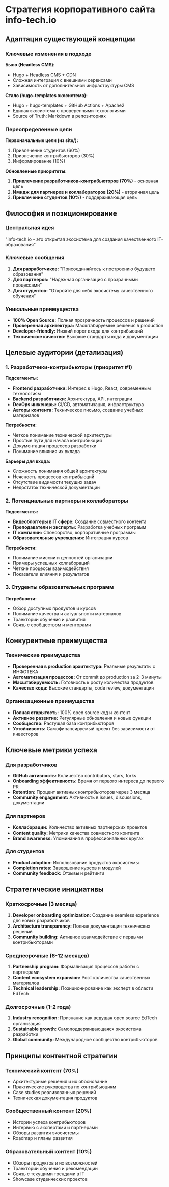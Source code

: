 # Стратегия корпоративного сайта info-tech.io

## Адаптация существующей концепции

### Ключевые изменения в подходе

**Было (Headless CMS):**
- Hugo + Headless CMS + CDN
- Сложная интеграция с внешними сервисами
- Зависимость от дополнительной инфраструктуры CMS

**Стало (hugo-templates экосистема):**
- Hugo + hugo-templates + GitHub Actions + Apache2
- Единая экосистема с проверенными технологиями
- Source of Truth: Markdown в репозиториях

### Переопределенные цели

**Первоначальные цели (из site/):**
1. Привлечение студентов (60%)
2. Привлечение контрибьюторов (30%)
3. Информирование (10%)

**Обновленные приоритеты:**
1. **Привлечение разработчиков-контрибьюторов (70%)** - основная цель
2. **Имидж для партнеров и коллабораторов (20%)** - вторичная цель
3. **Привлечение студентов (10%)** - поддерживающая цель

## Философия и позиционирование

### Центральная идея
"info-tech.io - это открытая экосистема для создания качественного IT-образования"

### Ключевые сообщения
1. **Для разработчиков:** "Присоединяйтесь к построению будущего образования"
2. **Для партнеров:** "Надежная организация с прозрачными процессами"
3. **Для студентов:** "Откройте для себя экосистему качественного обучения"

### Уникальные преимущества
- **100% Open Source:** Полная прозрачность процессов и решений
- **Проверенная архитектура:** Масштабируемые решения в production
- **Developer-friendly:** Низкий порог входа для контрибьюций
- **Техническое качество:** Высокие стандарты кода и документации

## Целевые аудитории (детализация)

### 1. Разработчики-контрибьюторы (приоритет #1)

**Подсегменты:**
- **Frontend разработчики:** Интерес к Hugo, React, современным технологиям
- **Backend разработчики:** Архитектура, API, интеграции
- **DevOps инженеры:** CI/CD, автоматизация, инфраструктура
- **Авторы контента:** Техническое письмо, создание учебных материалов

**Потребности:**
- Четкое понимание технической архитектуры
- Простые пути для начала контрибьюций
- Документация процессов разработки
- Понимание влияния их вклада

**Барьеры для входа:**
- Сложность понимания общей архитектуры
- Неясность процессов контрибьюций
- Отсутствие видимости текущих задач
- Недостаток технической документации

### 2. Потенциальные партнеры и коллабораторы

**Подсегменты:**
- **Видеоблоггеры в IT сфере:** Создание совместного контента
- **Преподаватели и эксперты:** Разработка учебных программ
- **IT компании:** Спонсорство, корпоративные программы
- **Образовательные учреждения:** Интеграция курсов

**Потребности:**
- Понимание миссии и ценностей организации
- Примеры успешных коллабораций
- Четкие процессы взаимодействия
- Показатели влияния и результатов

### 3. Студенты образовательных программ

**Потребности:**
- Обзор доступных продуктов и курсов
- Понимание качества и актуальности материалов
- Траектории обучения и развития
- Связь с сообществом и менторами

## Конкурентные преимущества

### Технические преимущества
- **Проверенная в production архитектура:** Реальные результаты с ИНФОТЕКА
- **Автоматизация процессов:** От commit до production за 2-3 минуты
- **Масштабируемость:** Готовность к росту количества продуктов
- **Качество кода:** Высокие стандарты, code review, документация

### Организационные преимущества
- **Полная открытость:** 100% open source код и контент
- **Активное развитие:** Регулярные обновления и новые функции
- **Сообщество:** Растущая база контрибьюторов
- **Устойчивость:** Самофинансируемый проект без зависимости от инвесторов

## Ключевые метрики успеха

### Для разработчиков
- **GitHub активность:** Количество contributors, stars, forks
- **Onboarding эффективность:** Время от первого интереса до первого PR
- **Retention:** Процент активных контрибьюторов через 3 месяца
- **Community engagement:** Активность в issues, discussions, документации

### Для партнеров
- **Коллаборации:** Количество активных партнерских проектов
- **Content quality:** Метрики качества совместного контента
- **Brand awareness:** Упоминания в профессиональных кругах

### Для студентов
- **Product adoption:** Использование продуктов экосистемы
- **Completion rates:** Завершение курсов и модулей
- **Community feedback:** Отзывы и рейтинги

## Стратегические инициативы

### Краткосрочные (3 месяца)
1. **Developer onboarding optimization:** Создание seamless experience для новых разработчиков
2. **Architecture transparency:** Полная документация технических решений
3. **Community building:** Активное взаимодействие с первыми контрибьюторами

### Среднесрочные (6-12 месяцев)
1. **Partnership program:** Формализация процессов работы с партнерами
2. **Content ecosystem expansion:** Рост количества качественных материалов
3. **Technical leadership:** Позиционирование как эксперт в области EdTech

### Долгосрочные (1-2 года)
1. **Industry recognition:** Признание как ведущая open source EdTech организация
2. **Sustainable growth:** Самоподдерживающаяся экосистема разработки
3. **Global community:** Международное сообщество контрибьюторов

## Принципы контентной стратегии

### Технический контент (70%)
- Архитектурные решения и их обоснование
- Практические руководства по контрибьюциям
- Case studies реализованных решений
- Техническая документация продуктов

### Сообщественный контент (20%)
- Истории успеха контрибьюторов
- Интервью с экспертами и партнерами
- Обзоры развития экосистемы
- Roadmap и планы развития

### Образовательный контент (10%)
- Обзоры продуктов и их возможностей
- Траектории обучения и рекомендации
- Связь с текущими трендами в IT
- Showcase студенческих проектов